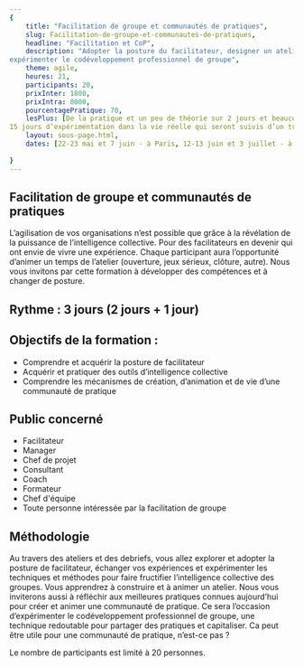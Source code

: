 ```yaml
---
{
	title: "Facilitation de groupe et communautés de pratiques",
	slug: Facilitation-de-groupe-et-communautes-de-pratiques, 
	headline: "Facilitation et CoP",
	description: "Adopter la posture du facilitateur, designer un atelier, créer et animer des communautés de pratiques,
expérimenter le codéveloppement professionnel de groupe",
	theme: agile,
	heures: 21,
	participants: 20,
	prixInter: 1800,
	prixIntra: 8000,
	pourcentagePratique: 70,
	lesPlus: [De la pratique et un peu de théorie sur 2 jours et beaucoup de retour d’expérience des formateurs,
15 jours d’expérimentation dans la vie réelle qui seront suivis d’un troisième jour de debrief de vos expériences],
	layout: sous-page.html, 
	dates: [22-23 mai et 7 juin - à Paris, 12-13 juin et 3 juillet - à Paris]
  
}
---
```


## Facilitation de groupe et communautés de pratiques ##

L’agilisation de vos organisations n’est possible que grâce à la révélation de la puissance de l’intelligence collective. Pour des facilitateurs en devenir qui ont envie de vivre une expérience. Chaque participant aura l’opportunité d’animer un temps de l’atelier (ouverture, jeux sérieux, clôture, autre).
Nous vous invitons par cette formation à développer des compétences et à changer de posture.

## Rythme : 3 jours (2 jours + 1 jour) ##


## Objectifs de la formation : ##
* Comprendre et acquérir la posture de facilitateur
* Acquérir et pratiquer des outils d’intelligence collective
* Comprendre les mécanismes de création, d’animation et de vie d’une communauté de pratique

## Public concerné ##
* Facilitateur
* Manager
* Chef de projet
* Consultant
* Coach
* Formateur
* Chef d'équipe
* Toute personne intéressée par la facilitation de groupe

## Méthodologie ##
Au travers des ateliers et des debriefs, vous allez explorer et adopter la posture de facilitateur, échanger vos expériences et expérimenter les techniques et méthodes pour faire fructifier l’intelligence collective des groupes. Vous apprendrez à construire et à animer un atelier. Nous vous inviterons aussi à réfléchir aux meilleures pratiques connues aujourd’hui pour créer et animer une communauté de pratique. Ce sera l’occasion d’expérimenter le codéveloppement professionnel de groupe, une
technique redoutable pour partager des pratiques et capitaliser. Ca peut être utile pour une communauté de pratique, n’est-ce pas ?

Le nombre de participants est limité à 20 personnes.

